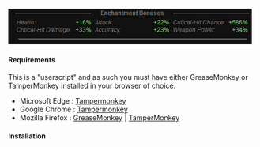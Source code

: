 ![A preview of the script in action, showing a detailed readout below the equipped items](preview.png)

#### Requirements
This is a "userscript" and as such you must have either GreaseMonkey or TamperMonkey installed in your browser of choice.
- Microsoft Edge : [Tampermonkey](https://microsoftedge.microsoft.com/addons/detail/tampermonkey/iikmkjmpaadaobahmlepeloendndfphd)
- Google Chrome : [Tampermonkey](https://chrome.google.com/webstore/detail/tampermonkey/dhdgffkkebhmkfjojejmpbldmpobfkfo)
- Mozilla Firefox : [GreaseMonkey](https://addons.mozilla.org/en-US/firefox/addon/greasemonkey/) | [TamperMonkey](https://addons.mozilla.org/en-US/firefox/addon/tampermonkey/)

#### Installation
